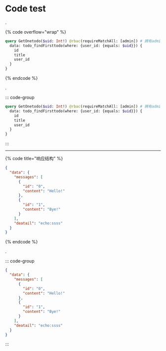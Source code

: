 # Code test

.

{% code overflow="wrap" %}
```graphql
query GetOnetodo($uid: Int!) @rbac(requireMatchAll: [admin]) # 拥有admin角色用户才能访问 {
  data: todo_findFirsttodo(where: {user_id: {equals: $uid}}) {
    id
    title
    user_id
  }
}
```
{% endcode %}

.

::: code-group

```graphql
query GetOnetodo($uid: Int!) @rbac(requireMatchAll: [admin]) # 拥有admin角色用户才能访问 {
  data: todo_findFirsttodo(where: {user_id: {equals: $uid}}) {
    id
    title
    user_id
  }
}
```

:::

----

{% code title="响应结构" %}
```json
{
  "data": {
    "messages": [
      {
        "id": "0",
        "content": "Hello!"
      },
      {
        "id": "1",
        "content": "Bye!"
      }
    ],
    "deatail": "echo:ssss"
  }
}
```
{% endcode %}

.

::: code-group

```json [响应结构]
{
  "data": {
    "messages": [
      {
        "id": "0",
        "content": "Hello!"
      },
      {
        "id": "1",
        "content": "Bye!"
      }
    ],
    "deatail": "echo:ssss"
  }
}
```

:::